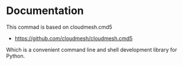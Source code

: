 Documentation
=============

This commad is based on cloudmesh.cmd5

* https://github.com/cloudmesh/cloudmesh.cmd5

Which is a convenient command line and shell development library for Python.


